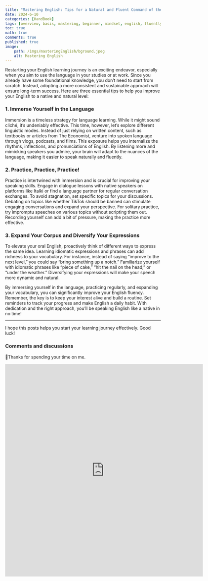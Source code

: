 ```yaml
---
title: "Mastering English: Tips for a Natural and Fluent Command of the Language"
date: 2024-6-10
categories: [HandBook]
tags: [overview, basis, mastering, beginner, mindset, english, fluently]
toc: true
math: true
comments: true
published: true
image: 
    path: /imgs/masteringEnglish/bground.jpeg
    alt: Mastering English
---
```


Restarting your English learning journey is an exciting endeavor, especially when you aim to use the language in your studies or at work. Since you already have some foundational knowledge, you don’t need to start from scratch. Instead, adopting a more consistent and sustainable approach will ensure long-term success. Here are three essential tips to help you improve your English to a native and natural level:

### 1. Immerse Yourself in the Language

Immersion is a timeless strategy for language learning. While it might sound cliché, it’s undeniably effective. This time, however, let’s explore different linguistic modes. Instead of just relying on written content, such as textbooks or articles from The Economist, venture into spoken language through vlogs, podcasts, and films. This exposure helps you internalize the rhythms, inflections, and pronunciations of English. By listening more and mimicking speakers you admire, your brain will adapt to the nuances of the language, making it easier to speak naturally and fluently.

### 2. Practice, Practice, Practice!

Practice is intertwined with immersion and is crucial for improving your speaking skills. Engage in dialogue lessons with native speakers on platforms like Italki or find a language partner for regular conversation exchanges. To avoid stagnation, set specific topics for your discussions. Debating on topics like whether TikTok should be banned can stimulate engaging conversations and expand your perspective. For solitary practice, try impromptu speeches on various topics without scripting them out. Recording yourself can add a bit of pressure, making the practice more effective.

### 3. Expand Your Corpus and Diversify Your Expressions

To elevate your oral English, proactively think of different ways to express the same idea. Learning idiomatic expressions and phrases can add richness to your vocabulary. For instance, instead of saying “improve to the next level,” you could say “bring something up a notch.” Familiarize yourself with idiomatic phrases like “piece of cake,” “hit the nail on the head,” or “under the weather.” Diversifying your expressions will make your speech more dynamic and natural.

By immersing yourself in the language, practicing regularly, and expanding your vocabulary, you can significantly improve your English fluency. Remember, the key is to keep your interest alive and build a routine. Set reminders to track your progress and make English a daily habit. With dedication and the right approach, you’ll be speaking English like a native in no time!

---

I hope this posts helps you start your learning journey effectively. Good luck!

### Comments and discussions 

📍Thanks for spending your time on me.

<iframe src="https://forms.gle/DdmAidKFda4MUDfP6" width="640" height="686" frameborder="0" marginheight="0" marginwidth="0">🔃Đang tải…</iframe>
